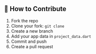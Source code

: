 ## 🚀 How to Contribute

1. Fork the repo
2. Clone your fork: `git clone`
3. Create a new branch
4. Add your app data in `project_data.dart`
5. Commit and push
6. Create a pull request
